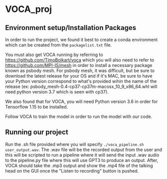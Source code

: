 # VOCA_proj

## Environment setup/Installation Packages
In order to run the project, we found it best to create a conda environment which can be created from the `packagelist.txt` file. 

You must also get VOCA running by referring to https://github.com/TimoBolkart/voca which you will also need to refer to https://github.com/MPI-IS/mesh in order to install a necessary package known as psbody mesh. For psbody mesh, it was difficult, but be sure to download the latest release for your OS and if it's MAC, be sure to have your Python version correspond to what's provided wihin the name of the release (ex: psbody_mesh-0.4-cp37-cp37m-macosx_10_9_x86_64.whl will need python version 3.7 which is seen with cp37).

We also found that for VOCA, you will need Python version 3.6 in order for Tensorflow 1.15 to be installed.

Follow VOCA to train the model in order to run the model with our code.

## Running our project

Run the .sh file provided where you will specify `./voca_pipeline.sh user_output.wav`. The .wav file will be the recorded output from the user and this will be scripted to run a pipeline where it will send the input .wav audio to the pipeline.py file where this will use GPT3 to produce an output. After, VOCA should take the .mp3 output and show the .mp4 file of the talking head on the GUI once the "Listen to recording" button is pushed.
